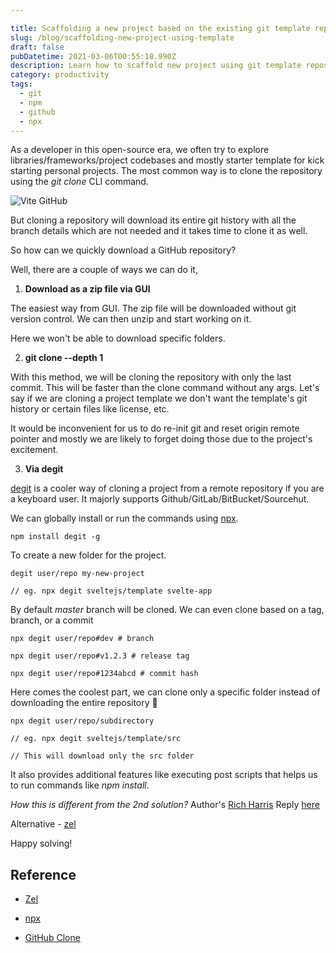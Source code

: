 ```yaml
---

title: Scaffolding a new project based on the existing git template repository
slug: /blog/scaffolding-new-project-using-template
draft: false
pubDatetime: 2021-03-06T00:55:18.990Z
description: Learn how to scaffold new project using git template repository.
category: productivity
tags:
  - git
  - npm
  - github
  - npx
---
```


As a developer in this open-source era, we often try to explore libraries/frameworks/project codebases and mostly starter template for kick starting personal projects. The most common way is to clone the repository using the *git clone* CLI command.

![Vite GitHub](/media/vite.png)

But cloning a repository will download its entire git history with all the branch details which are not needed and it takes time to clone it as well.

So how can we quickly download a GitHub repository?

Well, there are a couple of ways we can do it,

1. **Download as a zip file via GUI**

The easiest way from GUI. The zip file will be downloaded without git version control. We can then unzip and start working on it. 

Here we won't be able to download specific folders.

2. **git clone --depth 1**

With this method, we will be cloning the repository with only the last commit. This will be faster than the clone command without any args. Let's say if we are cloning a project template we don't want the template's git history or certain files like license, etc. 

It would be inconvenient for us to do re-init git and reset origin remote pointer and mostly we are likely to forget doing those due to the project's excitement.

3. **Via degit**

[degit](<https://github.com/Rich-Harris/degit>) is a cooler way of cloning a project from a remote repository if you are a keyboard user. It majorly supports Github/GitLab/BitBucket/Sourcehut.

We can globally install or run the commands using [npx](<https://nodejs.dev/learn/the-npx-nodejs-package-runner>).

```
npm install degit -g
```

To create a new folder for the project.

```
degit user/repo my-new-project

// eg. npx degit sveltejs/template svelte-app
```

By default *master* branch will be cloned. We can even clone based on a tag, branch, or a commit

```
npx degit user/repo#dev # branch

npx degit user/repo#v1.2.3 # release tag

npx degit user/repo#1234abcd # commit hash
```

Here comes the coolest part, we can clone only a specific folder instead of downloading the entire repository 🤩

```
npx degit user/repo/subdirectory

// eg. npx degit sveltejs/template/src

// This will download only the src folder
```

It also provides additional features like executing post scripts that helps us to run commands like 
*npm install*.

*How this is different from the 2nd solution?*
Author's [Rich Harris](<https://github.com/Rich-Harris>) Reply [here](<https://github.com/Rich-Harris/degit#wait-isnt-this-just-git-clone---depth-1>)

Alternative - [zel](<https://github.com/vutran/zel>)

Happy solving!

## Reference

* [Zel](https://github.com/vutran/zel)

* [npx](https://nodejs.dev/learn/the-npx-nodejs-package-runner)

* [GitHub Clone](https://docs.github.com/en/github/creating-cloning-and-archiving-repositories/cloning-a-repository)
